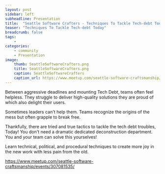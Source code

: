 ```yaml
---
layout: post
sidebar: left
subheadline: Presentation
title:  "Seattle Software Crafters - Techniques To Tackle Tech-debt Today"
teaser: "Techniques To Tackle Tech-debt Today"
breadcrumb: false
tags:
    - 
categories:
    - community
    - Presentation
image:
    thumb: SeattleSoftwareCrafters.png
    title: SeattleSoftwareCrafters.png
    caption: SeattleSoftwareCrafters
    caption_url: https://www.meetup.com/seattle-software-craftsmanship/events/307081535/
---
```

Between aggressive deadlines and mounting Tech Debt, teams often feel helpless. They struggle to deliver high-quality solutions they are proud of which also delight their users.

Sometimes leaders can't help them.
Teams recognize the origins of the mess but often grapple to break free.

Thankfully, there are tried and true tactics to tackle the tech debt troubles, Today! You don't need a dramatic dedicated deconstruction department. You and your team can solve this yourselves!

Learn technical, political, and procedural techniques to create more joy in the new work with less pain from the old.

<a target="new" href="https://www.meetup.com/seattle-software-craftsmanship/events/307081535/">https://www.meetup.com/seattle-software-craftsmanship/events/307081535/</a>
